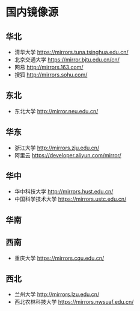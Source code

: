 # 国内镜像源
华北
--
- 清华大学 https://mirrors.tuna.tsinghua.edu.cn/
- 北京交通大学 https://mirror.bjtu.edu.cn/cn/
- 网易 http://mirrors.163.com/
- 搜狐 http://mirrors.sohu.com/


东北
--
- 东北大学 http://mirror.neu.edu.cn/


华东
--
- 浙江大学 http://mirrors.zju.edu.cn/
- 阿里云 https://developer.aliyun.com/mirror/

华中
--
- 华中科技大学 http://mirrors.hust.edu.cn/
- 中国科学技术大学 https://mirrors.ustc.edu.cn/

华南
--

西南
--
- 重庆大学 https://mirrors.cqu.edu.cn/

西北
--
- 兰州大学 http://mirrors.lzu.edu.cn/
- 西北农林科技大学 https://mirrors.nwsuaf.edu.cn/

